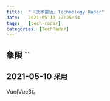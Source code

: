 ```yaml
---
title:  "『技术雷达』Technology Radar"
date:   2021-05-10 17:25:54
tags:   [tech-radar]
categories: [TechRadar]
---
```


## 象限 ``

## 2021-05-10 `采用`

Vue(Vue3)。 
